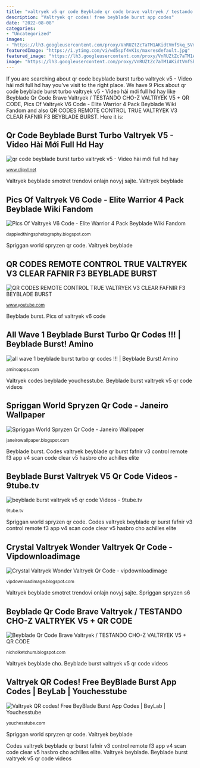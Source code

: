 ```yaml
---
title: "valtryek v5 qr code Beyblade qr code brave valtryek / testando cho-z valtryek v5 + qr code"
description: "Valtryek qr codes! free beyblade burst app codes"
date: "2022-08-08"
categories:
- "Uncategorized"
images:
- "https://lh3.googleusercontent.com/proxy/VnRUZtZc7aTM1AKidtVmfSkq_SVmiAdl_7VLW7nGTAQJpV1CEcK8xY3WRpQ6YfPdXBX9zm5A-zhot06LSm46IMB9SNX9FqG86kv40Pq6evazqo7vwEzt7jjIwUQKrdooCVE9_27vfX4jYRxH1wdz0bJxtkZtSHPG-f4xjMs9i9hOtO6MeGhOsJhcQpWUKySXjXBcpo4pNJk=w1200-h630-p-k-no-nu"
featuredImage: "https://i.ytimg.com/vi/wd5spf4vK1s/maxresdefault.jpg"
featured_image: "https://lh3.googleusercontent.com/proxy/VnRUZtZc7aTM1AKidtVmfSkq_SVmiAdl_7VLW7nGTAQJpV1CEcK8xY3WRpQ6YfPdXBX9zm5A-zhot06LSm46IMB9SNX9FqG86kv40Pq6evazqo7vwEzt7jjIwUQKrdooCVE9_27vfX4jYRxH1wdz0bJxtkZtSHPG-f4xjMs9i9hOtO6MeGhOsJhcQpWUKySXjXBcpo4pNJk=w1200-h630-p-k-no-nu"
image: "https://lh3.googleusercontent.com/proxy/VnRUZtZc7aTM1AKidtVmfSkq_SVmiAdl_7VLW7nGTAQJpV1CEcK8xY3WRpQ6YfPdXBX9zm5A-zhot06LSm46IMB9SNX9FqG86kv40Pq6evazqo7vwEzt7jjIwUQKrdooCVE9_27vfX4jYRxH1wdz0bJxtkZtSHPG-f4xjMs9i9hOtO6MeGhOsJhcQpWUKySXjXBcpo4pNJk=w1200-h630-p-k-no-nu"
---
```


If you are searching about qr code beyblade burst turbo valtryek v5 - Video hài mới full hd hay you've visit to the right place. We have 9 Pics about qr code beyblade burst turbo valtryek v5 - Video hài mới full hd hay like Beyblade Qr Code Brave Valtryek / TESTANDO CHO-Z VALTRYEK V5 + QR CODE, Pics Of Valtryek V6 Code - Elite Warrior 4 Pack Beyblade Wiki Fandom and also QR CODES REMOTE CONTROL TRUE VALTRYEK V3 CLEAR FAFNIR F3 BEYBLADE BURST. Here it is:

## Qr Code Beyblade Burst Turbo Valtryek V5 - Video Hài Mới Full Hd Hay

![qr code beyblade burst turbo valtryek v5 - Video hài mới full hd hay](https://i.ytimg.com/vi/HVZ27GgdEsU/mqdefault.jpg "Spriggan spryzen s6")

<small>www.clipvl.net</small>

Valtryek beyblade smotret trendovi onlajn novyj sajte. Valtryek beyblade

## Pics Of Valtryek V6 Code - Elite Warrior 4 Pack Beyblade Wiki Fandom

![Pics Of Valtryek V6 Code - Elite Warrior 4 Pack Beyblade Wiki Fandom](https://lh3.googleusercontent.com/proxy/VnRUZtZc7aTM1AKidtVmfSkq_SVmiAdl_7VLW7nGTAQJpV1CEcK8xY3WRpQ6YfPdXBX9zm5A-zhot06LSm46IMB9SNX9FqG86kv40Pq6evazqo7vwEzt7jjIwUQKrdooCVE9_27vfX4jYRxH1wdz0bJxtkZtSHPG-f4xjMs9i9hOtO6MeGhOsJhcQpWUKySXjXBcpo4pNJk=w1200-h630-p-k-no-nu "Spriggan spryzen s6")

<small>dappledthingsphotography.blogspot.com</small>

Spriggan world spryzen qr code. Valtryek beyblade

## QR CODES REMOTE CONTROL TRUE VALTRYEK V3 CLEAR FAFNIR F3 BEYBLADE BURST

![QR CODES REMOTE CONTROL TRUE VALTRYEK V3 CLEAR FAFNIR F3 BEYBLADE BURST](https://i.ytimg.com/vi/wd5spf4vK1s/maxresdefault.jpg "Valtryek beyblade smotret trendovi onlajn novyj sajte")

<small>www.youtube.com</small>

Beyblade burst. Pics of valtryek v6 code

## All Wave 1 Beyblade Burst Turbo Qr Codes !!! | Beyblade Burst! Amino

![all wave 1 beyblade burst turbo qr codes !!! | Beyblade Burst! Amino](https://pm1.narvii.com/7026/ff3301e75f3fd9a061863be1cb73caaebcfa0fa4r1-1280-720v2_hq.jpg "Spriggan spryzen s6")

<small>aminoapps.com</small>

Valtryek codes beyblade youchesstube. Beyblade burst valtryek v5 qr code videos

## Spriggan World Spryzen Qr Code - Janeiro Wallpaper

![Spriggan World Spryzen Qr Code - Janeiro Wallpaper](https://i.ytimg.com/vi/aQwpTKSHzpc/maxresdefault.jpg "Valtryek beyblade")

<small>janeirowallpaper.blogspot.com</small>

Beyblade burst. Codes valtryek beyblade qr burst fafnir v3 control remote f3 app v4 scan code clear v5 hasbro cho achilles elite

## Beyblade Burst Valtryek V5 Qr Code Videos - 9tube.tv

![beyblade burst valtryek v5 qr code Videos - 9tube.tv](https://ytimg.googleusercontent.com/vi/40mfsRlpxU8/mqdefault.jpg "Valtryek beyblade")

<small>9tube.tv</small>

Spriggan world spryzen qr code. Codes valtryek beyblade qr burst fafnir v3 control remote f3 app v4 scan code clear v5 hasbro cho achilles elite

## Crystal Valtryek Wonder Valtryek Qr Code - Vipdownloadimage

![Crystal Valtryek Wonder Valtryek Qr Code - vipdownloadimage](https://img.youtube.com/vi/vYzvTv11QGM/0.jpg "Qr codes remote control true valtryek v3 clear fafnir f3 beyblade burst")

<small>vipdownloadimage.blogspot.com</small>

Valtryek beyblade smotret trendovi onlajn novyj sajte. Spriggan spryzen s6

## Beyblade Qr Code Brave Valtryek / TESTANDO CHO-Z VALTRYEK V5 + QR CODE

![Beyblade Qr Code Brave Valtryek / TESTANDO CHO-Z VALTRYEK V5 + QR CODE](https://lh5.googleusercontent.com/proxy/V2NStfaVZeuNGf2jagliIF9H_OkyqlwFVtZWtPySuIluLGIWh0cj38JPIhySz1nGEaRsT8tMp_0ImLrVlNcplwrZoo1mhxEC=w1200-h630-pd "Codes valtryek beyblade qr burst fafnir v3 control remote f3 app v4 scan code clear v5 hasbro cho achilles elite")

<small>nicholketchum.blogspot.com</small>

Valtryek beyblade cho. Beyblade burst valtryek v5 qr code videos

## Valtryek QR Codes! Free BeyBlade Burst App Codes | BeyLab | Youchesstube

![Valtryek QR codes! Free BeyBlade Burst App Codes | BeyLab | Youchesstube](https://i.ytimg.com/vi/x3_AU3mZrUQ/maxresdefault.jpg "Valtryek codes beyblade youchesstube")

<small>youchesstube.com</small>

Spriggan world spryzen qr code. Valtryek beyblade

Codes valtryek beyblade qr burst fafnir v3 control remote f3 app v4 scan code clear v5 hasbro cho achilles elite. Valtryek beyblade. Beyblade burst valtryek v5 qr code videos
